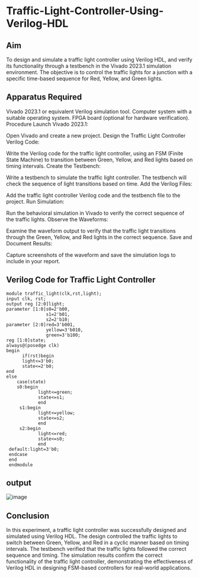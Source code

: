 # Traffic-Light-Controller-Using-Verilog-HDL
## Aim
To design and simulate a traffic light controller using Verilog HDL, and verify its functionality through a testbench in the Vivado 2023.1 simulation environment. The objective is to control the traffic lights for a junction with a specific time-based sequence for Red, Yellow, and Green lights.

## Apparatus Required
Vivado 2023.1 or equivalent Verilog simulation tool.
Computer system with a suitable operating system.
FPGA board (optional for hardware verification).
Procedure
Launch Vivado 2023.1:

Open Vivado and create a new project.
Design the Traffic Light Controller Verilog Code:

Write the Verilog code for the traffic light controller, using an FSM (Finite State Machine) to transition between Green, Yellow, and Red lights based on timing intervals.
Create the Testbench:

Write a testbench to simulate the traffic light controller. The testbench will check the sequence of light transitions based on time.
Add the Verilog Files:

Add the traffic light controller Verilog code and the testbench file to the project.
Run Simulation:

Run the behavioral simulation in Vivado to verify the correct sequence of the traffic lights.
Observe the Waveforms:

Examine the waveform output to verify that the traffic light transitions through the Green, Yellow, and Red lights in the correct sequence.
Save and Document Results:

Capture screenshots of the waveform and save the simulation logs to include in your report.

## Verilog Code for Traffic Light Controller
```
module traffic_light(clk,rst,light);
input clk, rst;
output reg [2:0]light;
parameter [1:0]s0=2'b00,
               s1=2'b01,
               s2=2'b10;
parameter [2:0]red=3'b001,
               yellow=3'b010,
               green=3'b100;
reg [1:0]state;
always@(posedge clk)
begin
      if(rst)begin
      light<=3'b0;
      state<=2'b0;
end
else
    case(state)
    s0:begin
            light<=green;
            state<=s1;
            end
     s1:begin
            light<=yellow;
            state<=s2;
            end
     s2:begin
            light<=red;
            state<=s0;
            end
 default:light=3'b0;
 endcase
 end
 endmodule
```

## output
![image](https://github.com/user-attachments/assets/de844d06-4951-4559-afc0-ae167e5dcc2f)

           









## Conclusion
In this experiment, a traffic light controller was successfully designed and simulated using Verilog HDL. The design controlled the traffic lights to switch between Green, Yellow, and Red in a cyclic manner based on timing intervals. The testbench verified that the traffic lights followed the correct sequence and timing. The simulation results confirm the correct functionality of the traffic light controller, demonstrating the effectiveness of Verilog HDL in designing FSM-based controllers for real-world applications.
